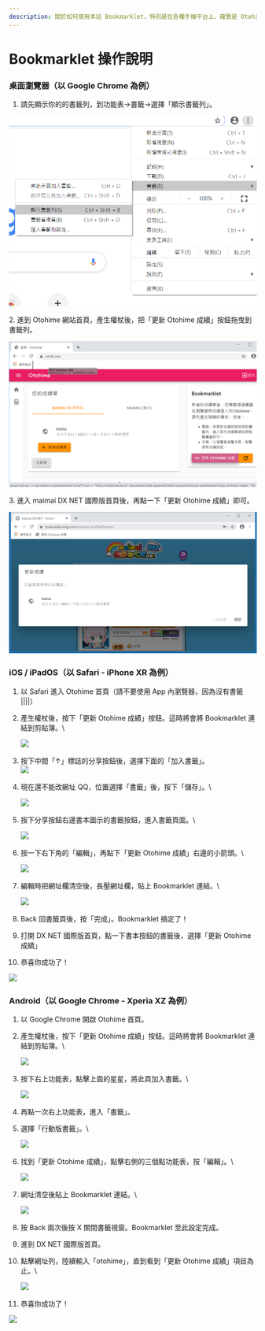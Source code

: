 ```yaml
---
description: 關於如何使用本站 Bookmarklet，特別是在各種手機平台上，確實是 Otohime 使用上最大的痛點。 :( 因此我還是來分平台寫一個操作說明
---
```


# Bookmarklet 操作說明

### 桌面瀏覽器（以 Google Chrome 為例）

1. 請先顯示你的的書籤列，到功能表→書籤→選擇「顯示書籤列」。

![](<.gitbook/assets/圖片 (2).png>)

2\. 進到 Otohime 網站首頁，產生權杖後，把「更新 Otohime 成績」按鈕拖曳到書籤列。

![](.gitbook/assets/圖片.png)

3\. 進入 maimai DX NET 國際版首頁後，再點一下「更新 Otohime 成績」即可。

![](<.gitbook/assets/圖片 (1).png>)

### iOS / iPadOS（以 Safari - iPhone XR 為例）

1. 以 Safari 進入 Otohime 首頁（請不要使用 App 內瀏覽器，因為沒有書籤 ||||）
2.  產生權杖後，按下「更新 Otohime 成績」按鈕。這時將會將 Bookmarklet 連結到剪貼簿。\


    ![](<.gitbook/assets/IMG\_9539 (1).PNG>)
3.  按下中間「↑」標誌的分享按鈕後，選擇下面的「加入書籤」。\
    ![](.gitbook/assets/IMG\_9540.png)


4.  現在還不能改網址 QQ，位置選擇「書籤」後，按下「儲存」。\


    ![](.gitbook/assets/IMG\_9542.PNG)
5.  按下分享按鈕右邊書本圖示的書籤按鈕，進入書籤頁面。\


    ![](.gitbook/assets/IMG\_9543.PNG)
6.  按一下右下角的「編輯」，再點下「更新 Otohime 成績」右邊的小箭頭。\


    ![](.gitbook/assets/IMG\_9544.PNG)
7.  編輯時把網址欄清空後，長壓網址欄，貼上 Bookmarklet 連結。\


    ![](.gitbook/assets/IMG\_9545.PNG)
8. Back 回書籤頁後，按「完成」。Bookmarklet 搞定了！
9. 打開 DX NET 國際版首頁，點一下書本按鈕的書籤後，選擇「更新 Otohime 成績」
10. 恭喜你成功了！

![](.gitbook/assets/IMG\_9546.PNG)

### Android（以 Google Chrome - Xperia XZ 為例）

1. 以 Google Chrome 開啟 Otohime 首頁。
2.  產生權杖後，按下「更新 Otohime 成績」按鈕。這時將會將 Bookmarklet 連結到剪貼簿。\


    ![](.gitbook/assets/Screenshot\_20201207-214423.png)
3.  按下右上功能表，點擊上面的星星，將此頁加入書籤。\


    ![](.gitbook/assets/Screenshot\_20201207-214436.png)
4. 再點一次右上功能表，進入「書籤」。
5.  選擇「行動版書籤」。\


    ![](.gitbook/assets/Screenshot\_20201207-214532.png)
6.  找到「更新 Otohime 成績」，點擊右側的三個點功能表，按「編輯」。\


    ![](.gitbook/assets/Screenshot\_20201207-214550.png)
7.  網址清空後貼上 Bookmarklet 連結。\


    ![](.gitbook/assets/Screenshot\_20201207-214645.png)
8. 按 Back 兩次後按 X 關閉書籤視窗。Bookmarklet 至此設定完成。
9. 進到 DX NET 國際版首頁。
10. 點擊網址列，陸續輸入「otohime」，直到看到「更新 Otohime 成績」項目為止。\


    ![](.gitbook/assets/Screenshot\_20201207-214805.png)
11. 恭喜你成功了！

![](.gitbook/assets/Screenshot\_20201207-214811.png)
